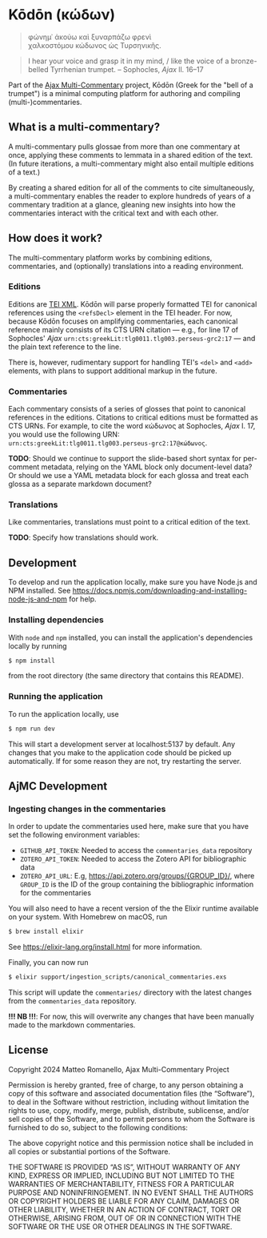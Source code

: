 # Kōdōn (κώδων)

> φώνημ᾽ ἀκούω καὶ ξυναρπάζω φρενὶ  
> χαλκοστόμου κώδωνος ὡς Τυρσηνικῆς.

> I hear your voice and grasp it in my mind, / like the voice of a bronze-belled Tyrrhenian trumpet. – Sophocles, _Ajax_ ll. 16–17

Part of the [Ajax Multi-Commentary](https://github.com/AjaxMultiCommentary/) project, Kōdōn (Greek for the "bell of a trumpet") is a minimal computing platform for authoring and compiling (multi-)commentaries.

## What is a multi-commentary?

A multi-commentary pulls glossae from more than one commentary at once, applying these comments to lemmata in a shared edition of the text. (In future iterations, a multi-commentary might also entail multiple editions of a text.)

By creating a shared edition for all of the comments to cite simultaneously, a multi-commentary enables the reader to explore hundreds of years of a commentary tradition at a glance, gleaning new insights into how the commentaries interact with the critical text and with each other.

## How does it work?

The multi-commentary platform works by combining editions, commentaries, and (optionally) translations into a reading environment.

### Editions

Editions are [TEI XML](https://tei-c.org). Kōdōn will parse properly formatted TEI for canonical references using the `<refsDecl>` element in the TEI header. For now, because Kōdōn focuses on amplifying commentaries, each canonical reference mainly consists of its CTS URN citation — e.g., for line 17 of Sophocles' _Ajax_ `urn:cts:greekLit:tlg0011.tlg003.perseus-grc2:17` — and the plain text reference to the line.

There is, however, rudimentary support for handling TEI's `<del>` and `<add>` elements, with plans to support additional markup in the future.

### Commentaries

Each commentary consists of a series of glosses that point to canonical references in the editions. Citations to critical editions must be formatted as CTS URNs. For example, to cite the word κώδωνος at Sophocles, _Ajax_ l. 17, you would use the following URN: `urn:cts:greekLit:tlg0011.tlg003.perseus-grc2:17@κώδωνος`.

**TODO**: Should we continue to support the slide-based short syntax for per-comment metadata, relying on the YAML block only document-level data? Or should we use a YAML metadata block for each glossa and treat each glossa as a separate markdown document?

### Translations

Like commentaries, translations must point to a critical edition of the text.

**TODO**: Specify how translations should work.

## Development

To develop and run the application locally, make sure you have Node.js and NPM installed. See https://docs.npmjs.com/downloading-and-installing-node-js-and-npm for help.

### Installing dependencies

With `node` and `npm` installed, you can install the application's dependencies locally by running

```sh
$ npm install
```

from the root directory (the same directory that contains this README).

### Running the application

To run the application locally, use

```sh
$ npm run dev
```

This will start a development server at localhost:5137 by default. Any changes that you make to the application code should be picked up automatically. If for some reason they are not, try restarting the server.

## AjMC Development

### Ingesting changes in the commentaries

In order to update the commentaries used here, make sure that you have set the following environment variables:

- `GITHUB_API_TOKEN`: Needed to access the `commentaries_data` repository
- `ZOTERO_API_TOKEN`: Needed to access the Zotero API for bibliographic data
- `ZOTERO_API_URL`: E.g, https://api.zotero.org/groups/{GROUP_ID}/, where `GROUP_ID` is the ID of the group containing the bibliographic information for the commentaries

You will also need to have a recent version of the the Elixir runtime available on your system. With Homebrew on macOS, run

```sh
$ brew install elixir
```

See https://elixir-lang.org/install.html for more information.

Finally, you can now run

```sh
$ elixir support/ingestion_scripts/canonical_commentaries.exs
```

This script will update the `commentaries/` directory with the latest changes from the `commentaries_data` repository.

**!!! NB !!!**: For now, this will overwrite any changes that have been manually made to the markdown commentaries.

## License

Copyright 2024 Matteo Romanello, Ajax Multi-Commentary Project

Permission is hereby granted, free of charge, to any person obtaining a copy of this software and associated documentation files (the “Software”), to deal in the Software without restriction, including without limitation the rights to use, copy, modify, merge, publish, distribute, sublicense, and/or sell copies of the Software, and to permit persons to whom the Software is furnished to do so, subject to the following conditions:

The above copyright notice and this permission notice shall be included in all copies or substantial portions of the Software.

THE SOFTWARE IS PROVIDED “AS IS”, WITHOUT WARRANTY OF ANY KIND, EXPRESS OR IMPLIED, INCLUDING BUT NOT LIMITED TO THE WARRANTIES OF MERCHANTABILITY, FITNESS FOR A PARTICULAR PURPOSE AND NONINFRINGEMENT. IN NO EVENT SHALL THE AUTHORS OR COPYRIGHT HOLDERS BE LIABLE FOR ANY CLAIM, DAMAGES OR OTHER LIABILITY, WHETHER IN AN ACTION OF CONTRACT, TORT OR OTHERWISE, ARISING FROM, OUT OF OR IN CONNECTION WITH THE SOFTWARE OR THE USE OR OTHER DEALINGS IN THE SOFTWARE.
